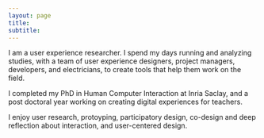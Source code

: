 ```yaml
---
layout: page
title:
subtitle: 
---
```




I am a user experience researcher. I spend my days running and analyzing studies, with a team of user experience designers, project managers, developers, and electricians, to create tools that help them work on the field. 

I  completed my PhD in Human Computer Interaction at Inria Saclay, and a post doctoral year working on creating digital experiences for teachers. 

I enjoy user research, protoyping, participatory design, co-design and deep reflection about interaction, and user-centered design. 

